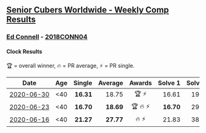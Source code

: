 <style>table {white-space: nowrap;}</style>

## [Senior Cubers Worldwide - Weekly Comp Results](/scw-comp/results/)
### [Ed Connell](README.md) - [2018CONN04](https://www.worldcubeassociation.org/persons/2018CONN04?event=clock)
#### Clock Results

<span style="white-space: nowrap;">🏆 = overall winner</span>, <span style="white-space: nowrap;">🔥 = PR average</span>, <span style="white-space: nowrap;">⚡ = PR single</span>.

| Date | Age | Single | Average | Awards | Solve 1 | Solve 2 | Solve 3 | Solve 4 | Solve 5 | Video |
| :--: | :--: | --: | --: | :--: | --: | --: | --: | --: | --: | :-- |
| [2020-06-30](../../results/2020-06-30/clock.md) | <40 | **16.31** | 18.75 | 🏆 ⚡ | 16.61 | 19.10 | 20.65 | 20.54 | **16.31** | [Link](https://www.facebook.com/events/1716512181834525?view=permalink&id=1720527314766345) |
| [2020-06-23](../../results/2020-06-23/clock.md) | <40 | **16.70** | **18.69** | 🏆 🔥 ⚡ | **16.70** | 29.37 | 17.60 | 20.58 | 17.88 | [Link](https://www.facebook.com/events/1618516681636159?view=permalink&id=1621527954668365) |
| [2020-06-16](../../results/2020-06-16/clock.md) | <40 | **21.27** | **27.77** | 🔥 ⚡ | 21.83 | 38.42 | 23.06 | **21.27** | DNF | [Link](https://www.facebook.com/events/296087658445428?view=permalink&id=300275488026645) |


<!-- Global site tag (gtag.js) - Google Analytics -->
<script async src="https://www.googletagmanager.com/gtag/js?id=UA-86348435-3"></script>
<script>window.dataLayer = window.dataLayer || []; function gtag() {dataLayer.push(arguments);} gtag('js', new Date()); gtag('config', 'UA-86348435-3');</script>
